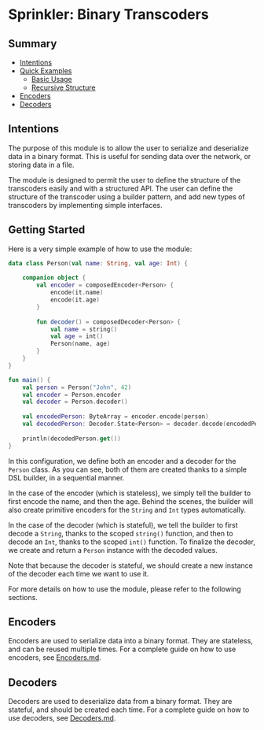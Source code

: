 # Sprinkler: Binary Transcoders

## Summary

- [Intentions](#intentions)
- [Quick Examples](#quick-examples)
  - [Basic Usage](#basic-usage)
  - [Recursive Structure](#recursive-structure)
- [Encoders](#encoders)
- [Decoders](#decoders)

## Intentions

The purpose of this module is to allow the user to serialize and deserialize data in a binary format. 
This is useful for sending data over the network, or storing data in a file.

The module is designed to permit the user to define the structure of the transcoders easily and with a
structured API. The user can define the structure of the transcoder using a builder pattern,
and add new types of transcoders by implementing simple interfaces.

## Getting Started

Here is a very simple example of how to use the module:

```kt
data class Person(val name: String, val age: Int) {
    
    companion object {
        val encoder = composedEncoder<Person> {
            encode(it.name)
            encode(it.age)
        }
        
        fun decoder() = composedDecoder<Person> {
            val name = string()
            val age = int() 
            Person(name, age)
        }
    }
}

fun main() {
    val person = Person("John", 42)
    val encoder = Person.encoder
    val decoder = Person.decoder()
    
    val encodedPerson: ByteArray = encoder.encode(person)
    val decodedPerson: Decoder.State<Person> = decoder.decode(encodedPerson)
    
    println(decodedPerson.get())
}
```

In this configuration, we define both an encoder and a decoder for the `Person` class.
As you can see, both of them are created thanks to a simple DSL builder, in a sequential manner.

In the case of the encoder (which is stateless), we simply tell the builder to first encode the name,
and then the age. Behind the scenes, the builder will also create primitive encoders 
for the `String` and `Int` types automatically.

In the case of the decoder (which is stateful), we tell the builder to first decode a `String`,
thanks to the scoped `string()` function, and then to decode an `Int`, thanks to the scoped `int()` function.
To finalize the decoder, we create and return a `Person` instance with the decoded values.

Note that because the decoder is stateful, we should create a new instance of the decoder each time we want to use it.

For more details on how to use the module, please refer to the following sections.

## Encoders

Encoders are used to serialize data into a binary format. They are stateless, and can be reused multiple times. For
a complete guide on how to use encoders, see [Encoders.md](Encoders.md).

## Decoders

Decoders are used to deserialize data from a binary format. They are stateful, and should be created each time.
For a complete guide on how to use decoders, see [Decoders.md](Decoders.md).
